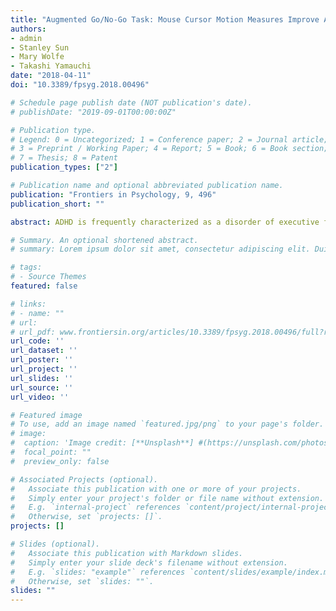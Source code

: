 ```yaml
---
title: "Augmented Go/No-Go Task: Mouse Cursor Motion Measures Improve ADHD Symptom Assessment in Healthy College Students"
authors:
- admin
- Stanley Sun
- Mary Wolfe
- Takashi Yamauchi
date: "2018-04-11"
doi: "10.3389/fpsyg.2018.00496"

# Schedule page publish date (NOT publication's date).
# publishDate: "2019-09-01T00:00:00Z"

# Publication type.
# Legend: 0 = Uncategorized; 1 = Conference paper; 2 = Journal article;
# 3 = Preprint / Working Paper; 4 = Report; 5 = Book; 6 = Book section;
# 7 = Thesis; 8 = Patent
publication_types: ["2"]

# Publication name and optional abbreviated publication name.
publication: "Frontiers in Psychology, 9, 496"
publication_short: ""

abstract: ADHD is frequently characterized as a disorder of executive function (EF). However, behavioral tests of EF, such as go/No-go tasks, often fail to grasp the deficiency in EF revealed by questionnaire-based measures. This inability is usually attributed to questionnaires and behavioral tasks assessing different constructs of executive functions. We propose an additional explanation for this discrepancy. We hypothesize that this problem stems from the lack of dynamic assessment of decision-making (e.g., continuous monitoring of motor behavior such as velocity and acceleration in choice reaching) in classical versions of behavioral tasks. We test this hypothesis by introducing dynamic assessment in the form of mouse motion in a go/No-go task. Our results indicate that, among healthy college students, self-report measures of ADHD symptoms become strongly associated with performance in behavioral tasks when continuous assessment (e.g., acceleration in the mouse-cursor motion) is introduced.

# Summary. An optional shortened abstract.
# summary: Lorem ipsum dolor sit amet, consectetur adipiscing elit. Duis posuere tellus ac convallis placerat. Proin tincidunt magna sed ex sollicitudin condimentum.

# tags:
# - Source Themes
featured: false

# links:
# - name: ""
# url: 
# url_pdf: www.frontiersin.org/articles/10.3389/fpsyg.2018.00496/full?report=reader
url_code: ''
url_dataset: ''
url_poster: ''
url_project: ''
url_slides: ''
url_source: ''
url_video: ''

# Featured image
# To use, add an image named `featured.jpg/png` to your page's folder. 
# image:
#  caption: 'Image credit: [**Unsplash**] #(https://unsplash.com/photos/jdD8gXaTZsc)'
#  focal_point: ""
#  preview_only: false

# Associated Projects (optional).
#   Associate this publication with one or more of your projects.
#   Simply enter your project's folder or file name without extension.
#   E.g. `internal-project` references `content/project/internal-project/index.md`.
#   Otherwise, set `projects: []`.
projects: []

# Slides (optional).
#   Associate this publication with Markdown slides.
#   Simply enter your slide deck's filename without extension.
#   E.g. `slides: "example"` references `content/slides/example/index.md`.
#   Otherwise, set `slides: ""`.
slides: ""
---
```

